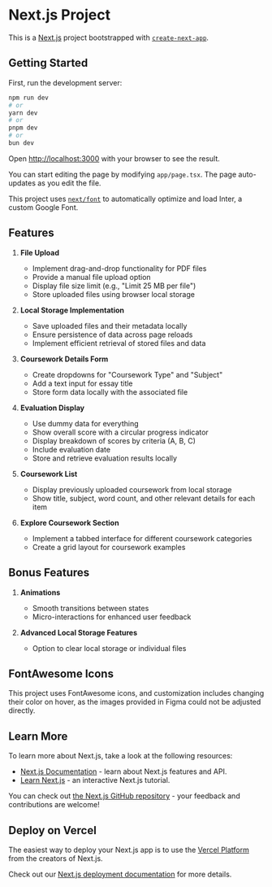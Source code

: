 # Next.js Project

This is a [Next.js](https://nextjs.org/) project bootstrapped with [`create-next-app`](https://github.com/vercel/next.js/tree/canary/packages/create-next-app).

## Getting Started

First, run the development server:

```bash
npm run dev
# or
yarn dev
# or
pnpm dev
# or
bun dev
```

Open [http://localhost:3000](http://localhost:3000) with your browser to see the result.

You can start editing the page by modifying `app/page.tsx`. The page auto-updates as you edit the file.

This project uses [`next/font`](https://nextjs.org/docs/basic-features/font-optimization) to automatically optimize and load Inter, a custom Google Font.

## Features

1. **File Upload**
   - Implement drag-and-drop functionality for PDF files
   - Provide a manual file upload option
   - Display file size limit (e.g., "Limit 25 MB per file")
   - Store uploaded files using browser local storage

2. **Local Storage Implementation**
   - Save uploaded files and their metadata locally
   - Ensure persistence of data across page reloads
   - Implement efficient retrieval of stored files and data

3. **Coursework Details Form**
   - Create dropdowns for "Coursework Type" and "Subject"
   - Add a text input for essay title
   - Store form data locally with the associated file

4. **Evaluation Display**
   - Use dummy data for everything
   - Show overall score with a circular progress indicator
   - Display breakdown of scores by criteria (A, B, C)
   - Include evaluation date
   - Store and retrieve evaluation results locally

5. **Coursework List**
   - Display previously uploaded coursework from local storage
   - Show title, subject, word count, and other relevant details for each item

6. **Explore Coursework Section**
   - Implement a tabbed interface for different coursework categories
   - Create a grid layout for coursework examples

## Bonus Features

1. **Animations**
   - Smooth transitions between states
   - Micro-interactions for enhanced user feedback

2. **Advanced Local Storage Features**
   - Option to clear local storage or individual files

## FontAwesome Icons

This project uses FontAwesome icons, and customization includes changing their color on hover, as the images provided in Figma could not be adjusted directly.

## Learn More

To learn more about Next.js, take a look at the following resources:

- [Next.js Documentation](https://nextjs.org/docs) - learn about Next.js features and API.
- [Learn Next.js](https://nextjs.org/learn) - an interactive Next.js tutorial.

You can check out [the Next.js GitHub repository](https://github.com/vercel/next.js/) - your feedback and contributions are welcome!

## Deploy on Vercel

The easiest way to deploy your Next.js app is to use the [Vercel Platform](https://vercel.com/new?utm_medium=default-template&filter=next.js&utm_source=create-next-app&utm_campaign=create-next-app-readme) from the creators of Next.js.

Check out our [Next.js deployment documentation](https://nextjs.org/docs/deployment) for more details.
